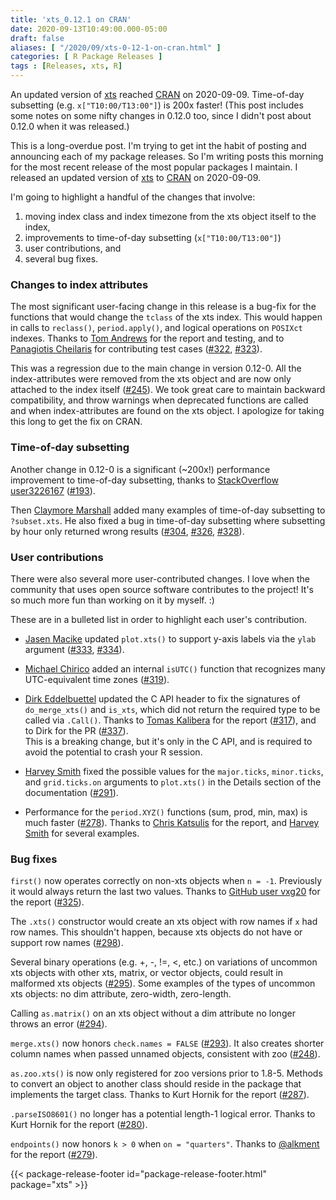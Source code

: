 ```yaml
---
title: 'xts_0.12.1 on CRAN'
date: 2020-09-13T10:49:00.000-05:00
draft: false
aliases: [ "/2020/09/xts-0-12-1-on-cran.html" ]
categories: [ R Package Releases ]
tags : [Releases, xts, R]
---
```

  
An updated version of [xts](http://cran.r-project.org/package=xts) reached [CRAN](http://cran.r-project.org/) on 2020-09-09. Time-of-day subsetting (e.g. `x["T10:00/T13:00"]`) is 200x faster! (This post includes some notes on some nifty changes in 0.12.0 too, since I didn't post about 0.12.0 when it was released.)

<!--more-->

This is a long-overdue post. I'm trying to get int the habit of posting and announcing each of my package releases. So I'm writing posts this morning for the most recent release of the most popular packages I maintain. I released an updated version of [xts](http://cran.r-project.org/package=xts) to [CRAN](http://cran.r-project.org/) on 2020-09-09.

I'm going to highlight a handful of the changes that involve:

1. moving index class and index timezone from the xts object itself to the index,
1. improvements to time-of-day subsetting (`x["T10:00/T13:00"]`)
1. user contributions, and
1. several bug fixes.

### Changes to index attributes

The most significant user-facing change in this release is a bug-fix for the functions that would change the `tclass` of the xts index. This would happen in calls to `reclass()`, `period.apply()`, and logical operations on `POSIXct` indexes. Thanks to [Tom Andrews](https://github.com/TomAndrews) for the report and testing, and to [Panagiotis Cheilaris](https://github.com/philaris) for contributing test cases ([#322](https://github.com/joshuaulrich/xts/issues/322), [#323](https://github.com/joshuaulrich/xts/pull/323)).

This was a regression due to the main change in version 0.12-0. All the index-attributes were removed from the xts object and are now only attached to the index itself ([#245](https://github.com/joshuaulrich/xts/issues/245)). We took great care to maintain backward compatibility, and throw warnings when deprecated functions are called and when index-attributes are found on the xts object. I apologize for taking this long to get the fix on CRAN.

### Time-of-day subsetting

Another change in 0.12-0 is a significant (~200x!) performance improvement to time-of-day subsetting, thanks to [StackOverflow user3226167](https://stackoverflow.com/users/3226167/user3226167) ([#193](https://github.com/joshuaulrich/xts/issues/193)).

Then [Claymore Marshall](https://github.com/claymoremarshall) added many examples of time-of-day subsetting to `?subset.xts`. He also fixed a bug in time-of-day subsetting where subsetting by hour only returned wrong results ([#304](https://github.com/joshuaulrich/xts/issues/304), [#326](https://github.com/joshuaulrich/xts/issues/326), [#328](https://github.com/joshuaulrich/xts/pull/328)).

### User contributions

There were also several more user-contributed changes. I love when the community that uses open source software contributes to the project! It's so much more fun than working on it by myself. :)

These are in a bulleted list in order to highlight each user's contribution.

- [Jasen Macike](https://github.com/jaymon0703) updated `plot.xts()` to support y-axis labels via the `ylab` argument ([#333](https://github.com/joshuaulrich/xts/issues/333), [#334](https://github.com/joshuaulrich/xts/pull/334)).

- [Michael Chirico](https://github.com/MichaelChirico) added an internal `isUTC()` function that recognizes many UTC-equivalent time zones ([#319](https://github.com/joshuaulrich/xts/issues/319)).

- [Dirk Eddelbuettel](https://dirk.eddelbuettel.com/) updated the C API header to fix the signatures of `do_merge_xts()` and `is_xts`, which did not return the required type to be called via `.Call()`. Thanks to [Tomas Kalibera](https://github.com/kalibera) for the report ([#317](https://github.com/joshuaulrich/xts/issues/317)), and to Dirk for the PR ([#337](https://github.com/joshuaulrich/xts/pull/337)). \
This is a breaking change, but it's only in the C API, and is required to avoid the potential to crash your R session.

- [Harvey Smith](https://github.com/harvey131) fixed the possible values for the `major.ticks`, `minor.ticks`, and `grid.ticks.on` arguments to `plot.xts()` in the Details section of the documentation ([#291](https://github.com/joshuaulrich/xts/issues/291)).

- Performance for the `period.XYZ()` functions (sum, prod, min, max) is much faster ([#278](https://github.com/joshuaulrich/xts/issues/278)). Thanks to [Chris Katsulis](https://github.com/ckatsulis) for the report, and [Harvey Smith](https://github.com/harvey131) for several examples.

### Bug fixes

`first()` now operates correctly on non-xts objects when `n = -1`. Previously it would always return the last two values. Thanks to [GitHub user vxg20](https://github.com/vxg20) for the report ([#325](https://github.com/joshuaulrich/xts/issues/325)).

The `.xts()` constructor would create an xts object with row names if `x` had row names. This shouldn't happen, because xts objects do not have or support row names ([#298](https://github.com/joshuaulrich/xts/issues/298)).

Several binary operations (e.g. +, -, !=, <, etc.) on variations of uncommon xts objects with other xts, matrix, or vector objects, could result in malformed xts objects ([#295](https://github.com/joshuaulrich/xts/issues/295)). Some examples of the types of uncommon xts objects: no dim attribute, zero-width, zero-length.

Calling `as.matrix()` on an xts object without a dim attribute no longer throws an error ([#294](https://github.com/joshuaulrich/xts/issues/294)).

`merge.xts()` now honors `check.names = FALSE` ([#293](https://github.com/joshuaulrich/xts/issues/293)). It also creates shorter column names when passed unnamed objects, consistent with zoo ([#248](https://github.com/joshuaulrich/xts/issues/248)).

`as.zoo.xts()` is now only registered for zoo versions prior to 1.8-5.  Methods to convert an object to another class should reside in the package that implements the target class. Thanks to Kurt Hornik for the report ([#287](https://github.com/joshuaulrich/xts/issues/287)).

`.parseISO8601()` no longer has a potential length-1 logical error. Thanks to Kurt Hornik for the report ([#280](https://github.com/joshuaulrich/xts/issues/280)).

`endpoints()` now honors `k > 0` when `on = "quarters"`. Thanks to [@alkment](https://github.com/alkment) for the report ([#279](https://github.com/joshuaulrich/xts/issues/279)).

{{< package-release-footer id="package-release-footer.html" package="xts" >}}
